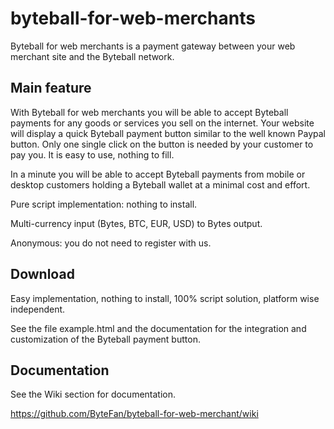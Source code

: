# byteball-for-web-merchants
Byteball for web merchants is a payment gateway between your web merchant site and the Byteball network. 

## Main feature
With Byteball for web merchants you will be able to accept Byteball payments for any goods or services you sell on the internet. Your website will display a quick Byteball payment button similar to the well known Paypal button. Only one single click on the button is needed by your customer to pay you. It is easy to use, nothing to fill.

In a minute you will be able to accept Byteball payments from mobile or desktop customers holding a Byteball wallet at a minimal cost and effort.

Pure script implementation: nothing to install.

Multi-currency input (Bytes, BTC, EUR, USD) to Bytes output.

Anonymous: you do not need to register with us.

## Download
Easy implementation, nothing to install, 100% script solution, platform wise independent.

See the file example.html and the documentation for the integration and customization of the Byteball payment button.

## Documentation
See the Wiki section for documentation.

https://github.com/ByteFan/byteball-for-web-merchant/wiki

